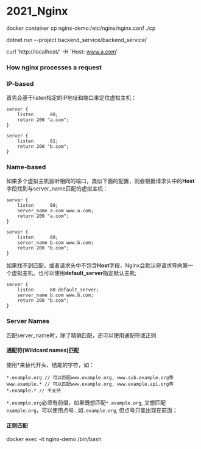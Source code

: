# 2021_Nginx

docker container cp nginx-demo:/etc/nginx/nginx.conf ./cp

dotnet run --project backend_service/backend_service/

curl 'http://localhost/' -H 'Host: www.a.com' 

### How nginx processes a request

### IP-based
首先会基于listen指定的IP地址和端口来定位虚拟主机：
```
server {
    listen      80;
    return 200 "a.com";
}

server {
    listen      81;
    return 200 "b.com";
}
```
### Name-based
如果多个虚拟主机监听相同的端口，类似下面的配置，则会根据请求头中的**Host**字段找到与server_name匹配的虚拟主机：
```
server {
    listen      80;
    server_name a.com www.a.com;
    return 200 "a.com";
}

server {
    listen      80;
    server_name b.com www.b.com;
    return 200 "b.com";
}
```
如果找不到匹配，或者请求头中不包含**Host**字段，Nginx会默认将请求导向第一个虚拟主机。也可以使用**default_server**指定默认主机;
```
server {
    listen      80 default_server;
    server_name b.com www.b.com;
    return 200 "b.com";
}
```

### Server Names
匹配server_name时，除了精确匹配，还可以使用通配符或正则
#### 通配符(Wildcard names)匹配
使用*来替代开头、结尾的字符，如：
```
*.example.org // 可以匹配www.example.org, www.sub.example.org等
www.example.* // 可以匹配www.example.org, www.example.api.org等 
*.example.* // 不支持
```
`*.example.org`必须有前缀，如果既想匹配`*.example.org`, 又想匹配`example.org`，可以使用点号`.`,如`.example.org`, 但点号只能出现在前面；

#### 正则匹配
docker exec -it nginx-demo /bin/bash

